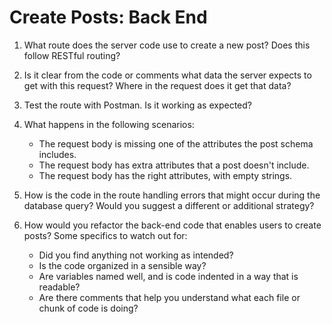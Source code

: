 # Create Posts: Back End

1. What route does the server code use to create a new post? Does this follow RESTful routing?

2. Is it clear from the code or comments what data the server expects to get with this request? Where in the request does it get that data?  

3. Test the route with Postman. Is it working as expected?

4. What happens in the following scenarios:
	- The request body is missing one of the attributes the post schema includes.
	- The request body has extra attributes that a post doesn't include.
	- The request body has the right attributes, with empty strings.

5. How is the code in the route handling errors that might occur during the database query?  Would you suggest a different or additional strategy?


6. How would you refactor the back-end code that enables users to create posts? Some specifics to watch out for:
	- Did you find anything not working as intended?
	- Is the code organized in a sensible way?
	- Are variables named well, and is code indented in a way that is readable?
	- Are there comments that help you understand what each file or chunk of code is doing?

